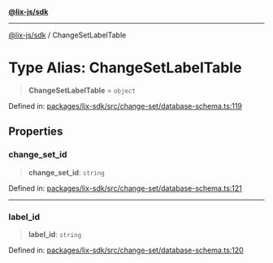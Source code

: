 [**@lix-js/sdk**](../README.md)

***

[@lix-js/sdk](../README.md) / ChangeSetLabelTable

# Type Alias: ChangeSetLabelTable

> **ChangeSetLabelTable** = `object`

Defined in: [packages/lix-sdk/src/change-set/database-schema.ts:119](https://github.com/opral/monorepo/blob/985ffce1eb6542fd7d2a659b02ab83cb2ccd8d57/packages/lix-sdk/src/change-set/database-schema.ts#L119)

## Properties

### change\_set\_id

> **change\_set\_id**: `string`

Defined in: [packages/lix-sdk/src/change-set/database-schema.ts:121](https://github.com/opral/monorepo/blob/985ffce1eb6542fd7d2a659b02ab83cb2ccd8d57/packages/lix-sdk/src/change-set/database-schema.ts#L121)

***

### label\_id

> **label\_id**: `string`

Defined in: [packages/lix-sdk/src/change-set/database-schema.ts:120](https://github.com/opral/monorepo/blob/985ffce1eb6542fd7d2a659b02ab83cb2ccd8d57/packages/lix-sdk/src/change-set/database-schema.ts#L120)
